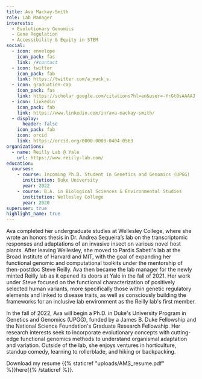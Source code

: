 ```yaml
---
title: Ava Mackay-Smith
role: Lab Manager
interests:
  - Evolutionary Genomics
  - Gene Regulation
  - Accessibility & Equity in STEM
social:
  - icon: envelope
    icon_pack: fas
    link: /#contact
  - icon: twitter
    icon_pack: fab
    link: https://twitter.com/a_mack_s
  - icon: graduation-cap
    icon_pack: fas
    link: https://scholar.google.com/citations?hl=en&user=-YrGt0sAAAAJ
  - icon: linkedin
    icon_pack: fab
    link: https://www.linkedin.com/in/ava-mackay-smith/
  - display:
      header: false
    icon_pack: fab
    icon: orcid
    link: https://orcid.org/0000-0003-0404-0563
organizations:
  - name: Reilly Lab @ Yale
    url: https://www.reilly-lab.com/
education:
  courses:
    - course: Incoming Ph.D. Student in Genetics and Genomics (UPGG)
      institution: Duke University
      year: 2022
    - course: B.A. in Biological Sciences & Environmental Studies
      institution: Wellesley College
      year: 2020
superuser: true
highlight_name: true
---
```

Ava completed her undergraduate studies at Wellesley College, where she wrote an honors thesis in Dr. Andrea Sequeira’s lab on the transcriptomic responses and adaptations of an invasive insect on various novel host plants. After leaving Wellesley, she moved to Pardis Sabeti's lab at the Broad Institute of Harvard and MIT, with the goal of expanding her functional genomic and computational toolkits under the mentorship of then-postdoc Steve Reilly. Ava then became the lab manager for the newly minted Reilly lab as it opened its doors at Yale in the fall of 2021. Her work under Steve focused on the functional characterization of positively selected human variants, more specifically those within genetic regulatory elements and linked to disease traits, as well as consciously building the frameworks for an inclusive lab environment as the Reilly lab's first member.

In the fall of 2022, Ava will begin a Ph.D. in Duke's University Program in Genetics and Genomics (UPGG), funded by a James B. Duke Fellowship and the National Science Foundation's Graduate Research Fellowship. Her research interests seek to incorporate evolutionary concepts with cutting-edge functional genomics methods to understand organismal adaptation and variation. Outside of the lab, she enjoys ventures in horticulture, standup comedy, learning to rollerblade, and hiking or backpacking.

Download my resume {{% staticref "uploads/AMS_resume.pdf" %}}here{{% /staticref %}}.